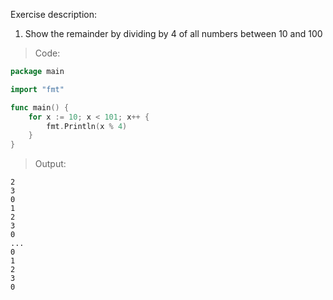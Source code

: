 Exercise description:

1. Show the remainder by dividing by 4 of all numbers between 10 and 100

> Code:
```go
package main

import "fmt"

func main() {
	for x := 10; x < 101; x++ {
		fmt.Println(x % 4)
	}
}

```

> Output:
```console
2
3
0
1
2
3
0
...
0
1
2
3
0
```